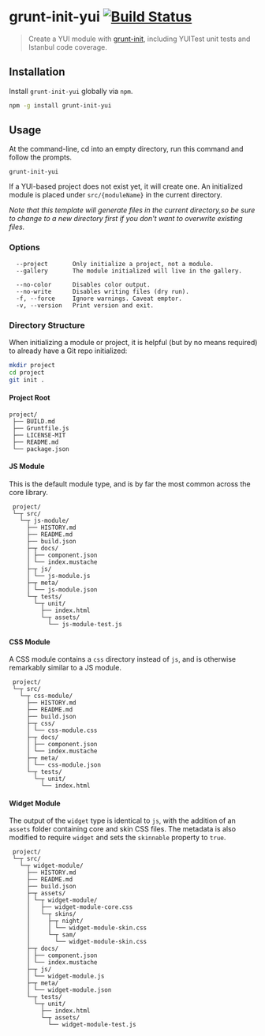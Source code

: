 # grunt-init-yui [![Build Status](https://travis-ci.org/evocateur/grunt-init-yui.png)](https://travis-ci.org/evocateur/grunt-init-yui)

> Create a YUI module with [grunt-init][], including YUITest unit tests and Istanbul code coverage.

[grunt-init]: http://gruntjs.com/project-scaffolding

## Installation

Install `grunt-init-yui` globally via `npm`.

```bash
npm -g install grunt-init-yui
```

## Usage

At the command-line, cd into an empty directory, run this command and follow the prompts.

```
grunt-init-yui
```

If a YUI-based project does not exist yet, it will create one.
An initialized module is placed under `src/{moduleName}` in the current directory.

_Note that this template will generate files in the current directory,so be sure to change to a new directory first if you don't want to overwrite existing files._

### Options

```text
  --project       Only initialize a project, not a module.
  --gallery       The module initialized will live in the gallery.

  --no-color      Disables color output.
  --no-write      Disables writing files (dry run).
  -f, --force     Ignore warnings. Caveat emptor.
  -v, --version   Print version and exit.
```

### Directory Structure

When initializing a module or project, it is helpful (but by no means required) to already have a Git repo initialized:

```bash
mkdir project
cd project
git init .
```

#### Project Root

```text
project/
 ├── BUILD.md
 ├── Gruntfile.js
 ├── LICENSE-MIT
 ├── README.md
 └── package.json
```

#### JS Module

This is the default module type, and is by far the most common across the core library.

```text
 project/
 └─┬ src/
   └─┬ js-module/
     ├── HISTORY.md
     ├── README.md
     ├── build.json
     ├─┬ docs/
     │ ├── component.json
     │ └── index.mustache
     ├─┬ js/
     │ └── js-module.js
     ├─┬ meta/
     │ └── js-module.json
     └─┬ tests/
       └─┬ unit/
         ├── index.html
         └─┬ assets/
           └── js-module-test.js
```

#### CSS Module

A CSS module contains a `css` directory instead of `js`, and is otherwise remarkably similar to a JS module.

```text
 project/
 └─┬ src/
   └─┬ css-module/
     ├── HISTORY.md
     ├── README.md
     ├── build.json
     ├─┬ css/
     │ └── css-module.css
     ├─┬ docs/
     │ ├── component.json
     │ └── index.mustache
     ├─┬ meta/
     │ └── css-module.json
     └─┬ tests/
       └─┬ unit/
         └── index.html
```

#### Widget Module

The output of the `widget` type is identical to `js`, with the addition of an `assets` folder containing core and skin CSS files. The metadata is also modified to require `widget` and sets the `skinnable` property to `true`.

```text
 project/
 └─┬ src/
   └─┬ widget-module/
     ├── HISTORY.md
     ├── README.md
     ├── build.json
     ├─┬ assets/
     │ └─┬ widget-module/
     │   ├── widget-module-core.css
     │   └─┬ skins/
     │     ├─┬ night/
     │     │ └── widget-module-skin.css
     │     └─┬ sam/
     │       └── widget-module-skin.css
     ├─┬ docs/
     │ ├── component.json
     │ └── index.mustache
     ├─┬ js/
     │ └── widget-module.js
     ├─┬ meta/
     │ └── widget-module.json
     └─┬ tests/
       └─┬ unit/
         ├── index.html
         └─┬ assets/
           └── widget-module-test.js
```
